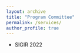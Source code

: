 ```yaml
---
layout: archive
title: "Program Committee"
permalink: /services/
author_profile: true
---
```


- SIGIR 2022